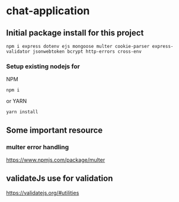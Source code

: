 # chat-application

## Initial package install for this project

``` 
npm i express dotenv ejs mongoose multer cookie-parser express-validator jsonwebtoken bcrypt http-errors cross-env
```
### Setup existing nodejs for 
NPM

```
npm i
```
or YARN 

```
yarn install
```

## Some important resource
### multer error handling
https://www.npmjs.com/package/multer

## validateJs use for validation
https://validatejs.org/#utilities